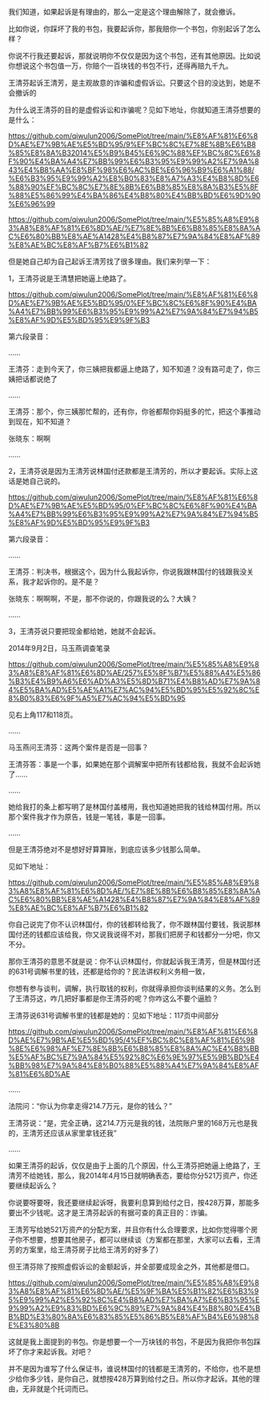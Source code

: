 我们知道，如果起诉是有理由的，那么一定是这个理由解除了，就会撤诉。

比如你说，你踩坏了我的书包，我要起诉你，那我赔你一个书包，你别起诉了怎么样？

你说不行我还要起诉，那就说明你不仅仅是因为这个书包，还有其他原因。比如说你想说这个书包值一万，你赔个一百块钱的书包不行，还得再赔九千九。

王清芬起诉王清芳，是主观故意的诈骗和虚假诉讼。只要这个目的没达到，她是不会撤诉的

为什么说王清芬的目的是虚假诉讼和诈骗呢？见如下地址，你就知道王清芬想要的是什么：

https://github.com/qiwulun2006/SomePlot/tree/main/%E8%AF%81%E6%8D%AE%E7%9B%AE%E5%BD%95/9%EF%BC%8C%E7%8E%8B%E6%B8%85%E8%8A%B32014%E5%B9%B45%E6%9C%88%EF%BC%8C%E6%8F%90%E4%BA%A4%E7%BB%99%E6%B3%95%E9%99%A2%E7%9A%843%E4%B8%AA%E8%BF%98%E6%AC%BE%E6%96%B9%E6%A1%88/%E6%B3%95%E9%99%A2%E8%B0%83%E8%A7%A3%E4%B8%8D%E6%88%90%EF%BC%8C%E7%8E%8B%E6%B8%85%E8%8A%B3%E5%8F%88%E5%86%99%E4%BA%86%E4%B8%80%E4%BB%BD%E6%9D%90%E6%96%99

https://github.com/qiwulun2006/SomePlot/tree/main/%E5%85%A8%E9%83%A8%E8%AF%81%E6%8D%AE/%E7%8E%8B%E6%B8%85%E8%8A%AC%E6%80%BB%E8%AE%A1428%E4%B8%87%E7%9A%84%E8%AF%89%E8%AE%BC%E8%AF%B7%E6%B1%82

但是她自己却为自己起诉王清芳找了很多理由。我们来列举一下：


1，王清芬说是王清慧把她逼上绝路了。

https://github.com/qiwulun2006/SomePlot/tree/main/%E8%AF%81%E6%8D%AE%E7%9B%AE%E5%BD%95/0%EF%BC%8C%E6%8F%90%E4%BA%A4%E7%BB%99%E6%B3%95%E9%99%A2%E7%9A%84%E7%94%B5%E8%AF%9D%E5%BD%95%E9%9F%B3

第六段录音：

......

王清芬：走到今天了，你三姨把我都逼上绝路了，知不知道？没有路可走了，你三姨把话都说绝了

......

王清芬：那个，你三姨那忙帮的，还有你，你爸都帮你妈挺多的忙，把这个事推动到现在，知不知道？

张晓东：啊啊

......


2，王清芬说是因为王清芳说林国付还款都是王清芳的，所以才要起诉。实际上这话是她自己说的。

https://github.com/qiwulun2006/SomePlot/tree/main/%E8%AF%81%E6%8D%AE%E7%9B%AE%E5%BD%95/0%EF%BC%8C%E6%8F%90%E4%BA%A4%E7%BB%99%E6%B3%95%E9%99%A2%E7%9A%84%E7%94%B5%E8%AF%9D%E5%BD%95%E9%9F%B3

第六段录音：

......

王清芬：判决书，根据这个，因为什么我起诉你，你说我跟林国付的钱跟我没关系，我才起诉你的。是不是？

张晓东：啊啊啊，不是，那不你说的，你跟我说的么？大姨？

......



3，王清芬说只要把现金都给她，她就不会起诉。

2014年9月2日，马玉燕调查笔录

https://github.com/qiwulun2006/SomePlot/tree/main/%E5%85%A8%E9%83%A8%E8%AF%81%E6%8D%AE/257%E5%8F%B7%E5%88%A4%E5%86%B3%E4%B9%A6%E6%AD%A3%E5%8D%B71%E4%B8%AD%E7%9A%84%E5%BA%AD%E5%AE%A1%E7%AC%94%E5%BD%95%E5%92%8C%E8%B0%83%E6%9F%A5%E7%AC%94%E5%BD%95

见右上角117和118页。

......

马玉燕问王清芬：这两个案件是否是一回事？

王清芬答：事是一个事，如果她在那个调解案中把所有钱都给我，我就不会起诉她了......

......

她给我打的条上都写明了是林国付盖楼用，我也知道她把我的钱给林国付用。所以那个案件我才作为原告，钱是一笔钱，事是一回事。

......


但是王清芬绝对不是想好好算算账，到底应该多少钱那么简单。

见如下地址：

https://github.com/qiwulun2006/SomePlot/tree/main/%E5%85%A8%E9%83%A8%E8%AF%81%E6%8D%AE/%E7%8E%8B%E6%B8%85%E8%8A%AC%E6%80%BB%E8%AE%A1428%E4%B8%87%E7%9A%84%E8%AF%89%E8%AE%BC%E8%AF%B7%E6%B1%82

你自己说完了你不认识林国付，你的钱都转给我了，你不跟林国付要钱，我说那林国付还的钱都应该给我，你又说我说得不对，那我们把房子和钱都分一分吧，你又不分。

那你王清芬的意思不就是说：你不认识林国付，你就起诉我王清芳，但是林国付还的631号调解书里的钱，还都是给你的？民法讲权利义务相一致，

你想有参与谈判，调解，执行取钱的权利，你就得承担你谈判结果的义务。怎么到了王清芬这，咋几把好事都是你王清芬的呢？你咋这么不要个逼脸？

王清芬说631号调解书里的钱都是她的：见如下地址：117页中间部分

https://github.com/qiwulun2006/SomePlot/tree/main/%E8%AF%81%E6%8D%AE%E7%9B%AE%E5%BD%95/4%EF%BC%8C%E8%AF%81%E6%98%8E%E6%98%AF%E7%8E%8B%E6%B8%85%E8%8A%AC%E4%B8%BB%E5%AF%BC%E7%9A%84%E5%92%8C%E6%9E%97%E5%9B%BD%E4%BB%98%E7%9A%84%E8%B0%88%E5%88%A4%E7%9A%84%E8%AF%81%E6%8D%AE

......

法院问：“你认为你拿走得214.7万元，是你的钱么？”

王清芬说：“是，完全正确，这214.7万元是我的钱，法院账户里的168万元也是我的，王清芳还应该从家里拿钱还我”

......


如果王清芬的起诉，仅仅是由于上面的几个原因，什么王清芬把她逼上绝路了，王清芳不给她钱，那么，我2014年4月15日就明确表态，要给你分521万资产，你还要继续起诉么？

你说要呀要呀，我还要继续起诉呀，我要利息算到给付之日，按428万算，那能多要出不少钱呢。这才是王清芬起诉的有据可查的真正目的：诈骗。

王清芳写给她521万资产的分配方案，并且你有什么合理要求，比如你觉得哪个房子你不想要，想要其他房子，都可以继续谈（方案都在那里，大家可以去看，王清芳的方案里，给王清芬房子比给王清芳的好多了）

但王清芬除了按照虚假诉讼的金额起诉，并全部要成现金之外，其他都是借口。

https://github.com/qiwulun2006/SomePlot/tree/main/%E5%85%A8%E9%83%A8%E8%AF%81%E6%8D%AE/%E5%9F%BA%E5%B1%82%E6%B3%95%E9%99%A2%E5%92%8C%E4%B8%AD%E7%BA%A7%E6%B3%95%E9%99%A2%E9%83%BD%E6%9C%89%E7%9A%84%E4%B8%80%E4%BB%BD%E3%80%8A%E6%83%85%E5%86%B5%E8%AF%B4%E6%98%8E%E3%80%8B

这就是我上面提到的书包。你是想要一个一万块钱的书包，不是因为我把你书包踩坏了你才来起诉我。对吧？

并不是因为谁写了什么保证书，谁说林国付的钱都是王清芳的，不给你，也不是想少给你多少钱，是你自己，就想按428万算到给付之日。所以你才起诉。其他的理由，无非就是个托词而已。
